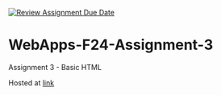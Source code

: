 [![Review Assignment Due Date](https://classroom.github.com/assets/deadline-readme-button-24ddc0f5d75046c5622901739e7c5dd533143b0c8e959d652212380cedb1ea36.svg)](https://classroom.github.com/a/qJp_9AXf)
# WebApps-F24-Assignment-3
Assignment 3 - Basic HTML

Hosted at [link](https://44-563-web-apps-s24.github.io/44563-webapps-s24-assignment3-bhargavvarmasagi/)
